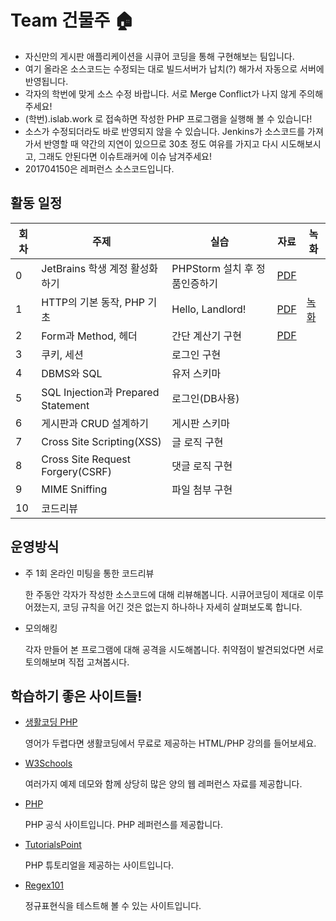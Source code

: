 # Team 건물주 :house: 
* 자신만의 게시판 애플리케이션을 시큐어 코딩을 통해 구현해보는 팀입니다.
* 여기 올라온 소스코드는 수정되는 대로 빌드서버가 납치(?) 해가서 자동으로 서버에 반영됩니다.
* 각자의 학번에 맞게 소스 수정 바랍니다. 서로 Merge Conflict가 나지 않게 주의해주세요!
* (학번).islab.work 로 접속하면 작성한 PHP 프로그램을 실행해 볼 수 있습니다!
* 소스가 수정되더라도 바로 반영되지 않을 수 있습니다. Jenkins가 소스코드를 가져가서 반영할 때 약간의 지연이 있으므로 30초 정도 여유를 가지고 다시 시도해보시고, 그래도 안된다면 이슈트래커에 이슈 남겨주세요!
* 201704150은 레퍼런스 소스코드입니다.

## 활동 일정
회차|주제|실습|자료|녹화
-----|---|--|---|---
0|JetBrains 학생 계정 활성화하기|PHPStorm 설치 후 정품인증하기|[PDF](https://github.com/0x00000FF/argos-landlord/blob/main/week0/week0.pdf)
1|HTTP의 기본 동작, PHP 기초|Hello, Landlord!|[PDF](https://github.com/0x00000FF/argos-landlord/blob/main/week1/week1.pdf)|[녹화](https://youtu.be/SHD4IgTQqUo)
2|Form과 Method, 헤더|간단 계산기 구현|[PDF](https://github.com/0x00000FF/argos-landlord/blob/main/week2/week2.pdf)
3|쿠키, 세션|로그인 구현
4|DBMS와 SQL|유저 스키마
5|SQL Injection과 Prepared Statement|로그인(DB사용)
6|게시판과 CRUD 설계하기|게시판 스키마
7|Cross Site Scripting(XSS)|글 로직 구현
8|Cross Site Request Forgery(CSRF)|댓글 로직 구현
9|MIME Sniffing|파일 첨부 구현
10|코드리뷰|

## 운영방식
* 주 1회 온라인 미팅을 통한 코드리뷰

  한 주동안 각자가 작성한 소스코드에 대해 리뷰해봅니다. 시큐어코딩이 제대로 이루어졌는지, 코딩 규칙을 어긴 것은 없는지 하나하나 자세히 살펴보도록 합니다.
  
* 모의해킹

  각자 만들어 본 프로그램에 대해 공격을 시도해봅니다. 취약점이 발견되었다면 서로 토의해보며 직접 고쳐봅시다.
  
## 학습하기 좋은 사이트들!
* [생활코딩 PHP](https://opentutorials.org/index.php/course/62)
  
  영어가 두렵다면 생활코딩에서 무료로 제공하는 HTML/PHP 강의를 들어보세요.
  
* [W3Schools](https://www.w3schools.com/)
  
  여러가지 예제 데모와 함께 상당히 많은 양의 웹 레퍼런스 자료를 제공합니다.
  
* [PHP](https://php.net)

  PHP 공식 사이트입니다. PHP 레퍼런스를 제공합니다.
  
* [TutorialsPoint](https://www.tutorialspoint.com/php/index.htm)

  PHP 튜토리얼을 제공하는 사이트입니다.
  
* [Regex101](https://regex101.com)

  정규표현식을 테스트해 볼 수 있는 사이트입니다.
